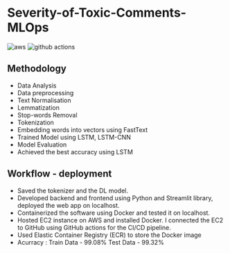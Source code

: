 # Severity-of-Toxic-Comments-MLOps
![aws](https://github.com/hetvigandhi03/Severity-of-Toxic-Comments-MLOps/assets/75487912/322ccb05-18e3-427d-8a21-4db347475ab1)
![github actions](https://github.com/hetvigandhi03/Severity-of-Toxic-Comments-MLOps/assets/75487912/1294b27b-eeba-447e-90c8-06cd9319eee6)



##  Methodology
- Data Analysis
- Data preprocessing
- Text Normalisation
- Lemmatization
- Stop-words Removal
- Tokenization
- Embedding words into vectors using FastText
- Trained Model using LSTM, LSTM-CNN
- Model Evaluation
- Achieved the best accuracy using LSTM

## Workflow - deployment
- Saved the tokenizer and the DL model.
- Developed backend and frontend using Python and Streamlit library, deployed the web app on localhost.
- Containerized the software using Docker and tested it on localhost.
- Hosted EC2 instance on AWS and installed Docker. I connected the EC2 to GitHub using GitHub actions for the CI/CD pipeline.
- Used Elastic Container Registry (ECR) to store the Docker image
- Acurracy : Train Data - 99.08% Test Data - 99.32%
